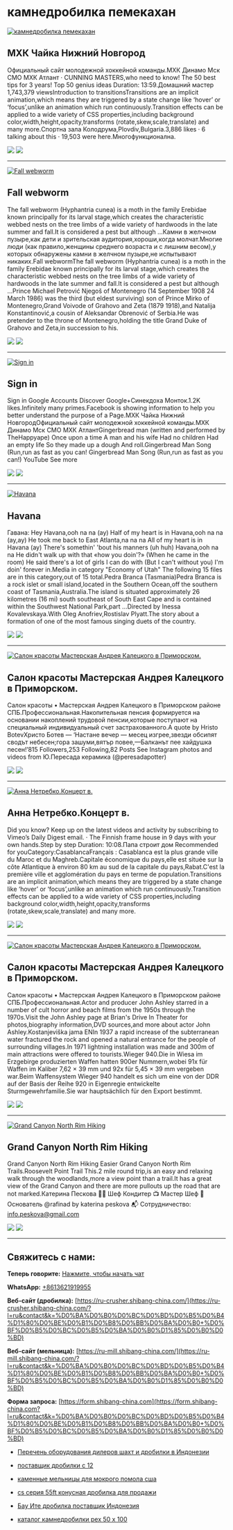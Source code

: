 # камнедробилка пемекахан

<a href="https://swt.shibang-china.com/?l=ru&img&k=%D0%BA%D0%B0%D0%BC%D0%BD%D0%B5%D0%B4%D1%80%D0%BE%D0%B1%D0%B8%D0%BB%D0%BA%D0%B0+%D0%BF%D0%B5%D0%BC%D0%B5%D0%BA%D0%B0%D1%85%D0%B0%D0%BD" target="_blank">![камнедробилка пемекахан](http://static.shibang-china.com/all-800x300/538.jpg)</a>

## МХК Чайка Нижний Новгород
Официальный сайт молодежной хоккейной команды.МХК Динамо Мск СМО МХК Атлант&nbsp;&#0183;&#32;CUNNING MASTERS,who need to know! The 50 best tips for 3 years! Top 50 genius ideas Duration: 13:59.Домашний мастер 1,743,379 viewsIntroduction to transitionsTransitions are an implicit animation,which means they are triggered by a state change like ‘hover’ or ‘focus’,unlike an animation which run continuously.Transition effects can be applied to a wide variety of CSS properties,including background color,width,height,opacity,transforms (rotate,skew,scale,translate) and many more.Спортна зала Колодрума,Plovdiv,Bulgaria.3,886 likes &#183; 6 talking about this &#183; 19,503 were here.Многофункционална.


<a href="https://whatsapp.shibangsoft.com/WhatsApp.php" target="_blank" title="WhatsApp">![](http://static.shibang-china.com/icon/whatsapp.png)</a> <a href="https://swt.shibang-china.com/?l=ru&icon&k=%D0%BA%D0%B0%D0%BC%D0%BD%D0%B5%D0%B4%D1%80%D0%BE%D0%B1%D0%B8%D0%BB%D0%BA%D0%B0+%D0%BF%D0%B5%D0%BC%D0%B5%D0%BA%D0%B0%D1%85%D0%B0%D0%BD" target="_blank">![](http://static.shibang-china.com/icon/chat-ru.png)</a>

---

<a href="https://swt.shibang-china.com/?l=ru&img&k=%D0%BA%D0%B0%D0%BC%D0%BD%D0%B5%D0%B4%D1%80%D0%BE%D0%B1%D0%B8%D0%BB%D0%BA%D0%B0+%D0%BF%D0%B5%D0%BC%D0%B5%D0%BA%D0%B0%D1%85%D0%B0%D0%BD" target="_blank">![Fall webworm](http://static.shibang-china.com/all-800x300/769.jpg)</a>

## Fall webworm
The fall webworm (Hyphantria cunea) is a moth in the family Erebidae known principally for its larval stage,which creates the characteristic webbed nests on the tree limbs of a wide variety of hardwoods in the late summer and fall.It is considered a pest but although …Камни в желчном пузыре,как дети и зрительская аудитория,хороши,когда молчат.Многие люди (как правило,женщины среднего возраста и с лишним весом),у которых обнаружены камни в желчном пузыре,не испытывают никаких.Fall webwormThe fall webworm (Hyphantria cunea) is a moth in the family Erebidae known principally for its larval stage,which creates the characteristic webbed nests on the tree limbs of a wide variety of hardwoods in the late summer and fall.It is considered a pest but although …Prince Michael Petrović Njegoš of Montenegro (14 September 1908 24 March 1986) was the third (but eldest surviving) son of Prince Mirko of Montenegro,Grand Voivode of Grahovo and Zeta (1879 1918),and Natalija Konstantinović,a cousin of Aleksandar Obrenović of Serbia.He was pretender to the throne of Montenegro,holding the title Grand Duke of Grahovo and Zeta,in succession to his.


<a href="https://whatsapp.shibangsoft.com/WhatsApp.php" target="_blank" title="WhatsApp">![](http://static.shibang-china.com/icon/whatsapp.png)</a> <a href="https://swt.shibang-china.com/?l=ru&icon&k=%D0%BA%D0%B0%D0%BC%D0%BD%D0%B5%D0%B4%D1%80%D0%BE%D0%B1%D0%B8%D0%BB%D0%BA%D0%B0+%D0%BF%D0%B5%D0%BC%D0%B5%D0%BA%D0%B0%D1%85%D0%B0%D0%BD" target="_blank">![](http://static.shibang-china.com/icon/chat-ru.png)</a>

---

<a href="https://swt.shibang-china.com/?l=ru&img&k=%D0%BA%D0%B0%D0%BC%D0%BD%D0%B5%D0%B4%D1%80%D0%BE%D0%B1%D0%B8%D0%BB%D0%BA%D0%B0+%D0%BF%D0%B5%D0%BC%D0%B5%D0%BA%D0%B0%D1%85%D0%B0%D0%BD" target="_blank">![Sign in](http://static.shibang-china.com/all-800x300/605.jpg)</a>

## Sign in
Sign in Google Accounts Discover Google+Синекдоха Монток.1.2K likes.Infinitely many primes.Facebook is showing information to help you better understand the purpose of a Page.МХК Чайка Нижний НовгородОфициальный сайт молодежной хоккейной команды.МХК Динамо Мск СМО МХК АтлантGingerbread man (written and performed by TheHappyape) Once upon a time A man and his wife Had no children Had an empty life So they made up a dough And roll.Gingerbread Man Song (Run,run as fast as you can! Gingerbread Man Song (Run,run as fast as you can!) YouTube See more


<a href="https://whatsapp.shibangsoft.com/WhatsApp.php" target="_blank" title="WhatsApp">![](http://static.shibang-china.com/icon/whatsapp.png)</a> <a href="https://swt.shibang-china.com/?l=ru&icon&k=%D0%BA%D0%B0%D0%BC%D0%BD%D0%B5%D0%B4%D1%80%D0%BE%D0%B1%D0%B8%D0%BB%D0%BA%D0%B0+%D0%BF%D0%B5%D0%BC%D0%B5%D0%BA%D0%B0%D1%85%D0%B0%D0%BD" target="_blank">![](http://static.shibang-china.com/icon/chat-ru.png)</a>

---

<a href="https://swt.shibang-china.com/?l=ru&img&k=%D0%BA%D0%B0%D0%BC%D0%BD%D0%B5%D0%B4%D1%80%D0%BE%D0%B1%D0%B8%D0%BB%D0%BA%D0%B0+%D0%BF%D0%B5%D0%BC%D0%B5%D0%BA%D0%B0%D1%85%D0%B0%D0%BD" target="_blank">![Havana](http://static.shibang-china.com/all-800x300/437.jpg)</a>

## Havana
Гавана: Hey Havana,ooh na na (ay) Half of my heart is in Havana,ooh na na (ay,ay) He took me back to East Atlanta,na na na All of my heart is in Havana (ay) There's somethin' 'bout his manners (uh huh) Havana,ooh na na He didn't walk up with that &#171;how you doin'?&#187; (When he came in the room) He said there's a lot of girls I can do with (But I can't without you) I'm doin' forever in.Media in category &quot;Economy of Utah&quot; The following 15 files are in this category,out of 15 total.Pedra Branca (Tasmania)Pedra Branca is a rock islet or small island,located in the Southern Ocean,off the southern coast of Tasmania,Australia.The island is situated approximately 26 kilometres (16 mi) south southeast of South East Cape and is contained within the Southwest National Park,part …Directed by Inessa Kovalevskaya.With Oleg Anofriev,Rostislav Plyatt.The story about a formation of one of the most famous singing duets of the country.


<a href="https://whatsapp.shibangsoft.com/WhatsApp.php" target="_blank" title="WhatsApp">![](http://static.shibang-china.com/icon/whatsapp.png)</a> <a href="https://swt.shibang-china.com/?l=ru&icon&k=%D0%BA%D0%B0%D0%BC%D0%BD%D0%B5%D0%B4%D1%80%D0%BE%D0%B1%D0%B8%D0%BB%D0%BA%D0%B0+%D0%BF%D0%B5%D0%BC%D0%B5%D0%BA%D0%B0%D1%85%D0%B0%D0%BD" target="_blank">![](http://static.shibang-china.com/icon/chat-ru.png)</a>

---

<a href="https://swt.shibang-china.com/?l=ru&img&k=%D0%BA%D0%B0%D0%BC%D0%BD%D0%B5%D0%B4%D1%80%D0%BE%D0%B1%D0%B8%D0%BB%D0%BA%D0%B0+%D0%BF%D0%B5%D0%BC%D0%B5%D0%BA%D0%B0%D1%85%D0%B0%D0%BD" target="_blank">![Салон красоты Мастерская Андрея Калецкого в Приморском.](http://static.shibang-china.com/all-800x300/276.jpg)</a>

## Салон красоты Мастерская Андрея Калецкого в Приморском.
Салон красоты • Мастерская Андрея Калецкого в Приморском районе СПБ.Профессиональная.Накопительная пенсия формируется на основании накоплений трудовой пенсии,которые поступают на специальный индивидуальный счет застрахованного.A quote by Hristo BotevХристо Ботев — ‘Настане вечер — месец изгрее,звезди обсипят сводът небесен;гора зашуми,вятър повее,—Балканът пее хайдушка песен!’815 Followers,253 Following,82 Posts See Instagram photos and videos from Ю.Пересада керамика (@peresadapotter)


<a href="https://whatsapp.shibangsoft.com/WhatsApp.php" target="_blank" title="WhatsApp">![](http://static.shibang-china.com/icon/whatsapp.png)</a> <a href="https://swt.shibang-china.com/?l=ru&icon&k=%D0%BA%D0%B0%D0%BC%D0%BD%D0%B5%D0%B4%D1%80%D0%BE%D0%B1%D0%B8%D0%BB%D0%BA%D0%B0+%D0%BF%D0%B5%D0%BC%D0%B5%D0%BA%D0%B0%D1%85%D0%B0%D0%BD" target="_blank">![](http://static.shibang-china.com/icon/chat-ru.png)</a>

---

<a href="https://swt.shibang-china.com/?l=ru&img&k=%D0%BA%D0%B0%D0%BC%D0%BD%D0%B5%D0%B4%D1%80%D0%BE%D0%B1%D0%B8%D0%BB%D0%BA%D0%B0+%D0%BF%D0%B5%D0%BC%D0%B5%D0%BA%D0%B0%D1%85%D0%B0%D0%BD" target="_blank">![Анна Нетребко.Концерт в.](http://static.shibang-china.com/all-800x300/212.jpg)</a>

## Анна Нетребко.Концерт в.
Did you know? Keep up on the latest videos and activity by subscribing to Vimeo’s Daily Digest email.&nbsp;&#0183;&#32;The Finnish frame house in 9 days with your own hands.Step by step Duration: 10:08.Папа строит дом Recommended for youCategory:CasablancaFran&#231;ais : Casablanca est la plus grande ville du Maroc et du Maghreb.Capitale &#233;conomique du pays,elle est situ&#233;e sur la c&#244;te Atlantique &#224; environ 80 km au sud de la capitale du pays,Rabat.C'est la premi&#232;re ville et agglom&#233;ration du pays en terme de population.Transitions are an implicit animation,which means they are triggered by a state change like ‘hover’ or ‘focus’,unlike an animation which run continuously.Transition effects can be applied to a wide variety of CSS properties,including background color,width,height,opacity,transforms (rotate,skew,scale,translate) and many more.


<a href="https://whatsapp.shibangsoft.com/WhatsApp.php" target="_blank" title="WhatsApp">![](http://static.shibang-china.com/icon/whatsapp.png)</a> <a href="https://swt.shibang-china.com/?l=ru&icon&k=%D0%BA%D0%B0%D0%BC%D0%BD%D0%B5%D0%B4%D1%80%D0%BE%D0%B1%D0%B8%D0%BB%D0%BA%D0%B0+%D0%BF%D0%B5%D0%BC%D0%B5%D0%BA%D0%B0%D1%85%D0%B0%D0%BD" target="_blank">![](http://static.shibang-china.com/icon/chat-ru.png)</a>

---

<a href="https://swt.shibang-china.com/?l=ru&img&k=%D0%BA%D0%B0%D0%BC%D0%BD%D0%B5%D0%B4%D1%80%D0%BE%D0%B1%D0%B8%D0%BB%D0%BA%D0%B0+%D0%BF%D0%B5%D0%BC%D0%B5%D0%BA%D0%B0%D1%85%D0%B0%D0%BD" target="_blank">![Салон красоты Мастерская Андрея Калецкого в Приморском.](http://static.shibang-china.com/all-800x300/581.jpg)</a>

## Салон красоты Мастерская Андрея Калецкого в Приморском.
Салон красоты • Мастерская Андрея Калецкого в Приморском районе СПБ.Профессиональная.Actor and producer John Ashley starred in a number of cult horror and beach films from the 1950s through the 1970s.Visit the John Ashley page at Brian's Drive In Theater for photos,biography information,DVD sources,and more about actor John Ashley.Kostanjeviška jama ENIn 1937 a rapid increase of the subterranean water fractured the rock and opened a natural entrance for the people of surrounding villages.In 1971 lightning installation was made and 300m of main attractions were offered to tourists.Wieger 940.Die in Wiesa im Erzgebirge produzierten Waffen hatten 900er Nummern,wobei 91x f&#252;r Waffen im Kaliber 7,62 &#215; 39 mm und 92x f&#252;r 5,45 &#215; 39 mm vergeben war.Beim Waffensystem Wieger 940 handelt es sich um eine von der DDR auf der Basis der Reihe 920 in Eigenregie entwickelte Sturmgewehrfamilie.Sie war haupts&#228;chlich f&#252;r den Export bestimmt.


<a href="https://whatsapp.shibangsoft.com/WhatsApp.php" target="_blank" title="WhatsApp">![](http://static.shibang-china.com/icon/whatsapp.png)</a> <a href="https://swt.shibang-china.com/?l=ru&icon&k=%D0%BA%D0%B0%D0%BC%D0%BD%D0%B5%D0%B4%D1%80%D0%BE%D0%B1%D0%B8%D0%BB%D0%BA%D0%B0+%D0%BF%D0%B5%D0%BC%D0%B5%D0%BA%D0%B0%D1%85%D0%B0%D0%BD" target="_blank">![](http://static.shibang-china.com/icon/chat-ru.png)</a>

---

<a href="https://swt.shibang-china.com/?l=ru&img&k=%D0%BA%D0%B0%D0%BC%D0%BD%D0%B5%D0%B4%D1%80%D0%BE%D0%B1%D0%B8%D0%BB%D0%BA%D0%B0+%D0%BF%D0%B5%D0%BC%D0%B5%D0%BA%D0%B0%D1%85%D0%B0%D0%BD" target="_blank">![Grand Canyon North Rim Hiking](http://static.shibang-china.com/all-800x300/1363.jpg)</a>

## Grand Canyon North Rim Hiking
Grand Canyon North Rim Hiking Easier Grand Canyon North Rim Trails.Roosevelt Point Trail This.2 mile round trip,is an easy and relaxing walk through the woodlands,more a view point than a trail.It has a great view of the Grand Canyon and there are more pullouts up the road that are not marked.Катерина Пескова 👩‍🍳 Шеф Кондитер 📺 Мастер Шеф 🎂 Основатель @rafinad by katerina peskova 📬 Сотрудничество: info.peskova@gmail.com

<a href="https://whatsapp.shibangsoft.com/WhatsApp.php" target="_blank" title="WhatsApp">![](http://static.shibang-china.com/icon/whatsapp.png)</a> <a href="https://swt.shibang-china.com/?l=ru&icon&k=%D0%BA%D0%B0%D0%BC%D0%BD%D0%B5%D0%B4%D1%80%D0%BE%D0%B1%D0%B8%D0%BB%D0%BA%D0%B0+%D0%BF%D0%B5%D0%BC%D0%B5%D0%BA%D0%B0%D1%85%D0%B0%D0%BD" target="_blank">![](http://static.shibang-china.com/icon/chat-ru.png)</a>

---
## Свяжитесь с нами:

**Теперь говорите:** [Нажмите, чтобы начать чат](https://swt.shibang-china.com?l=ru&contact&k=%D0%BA%D0%B0%D0%BC%D0%BD%D0%B5%D0%B4%D1%80%D0%BE%D0%B1%D0%B8%D0%BB%D0%BA%D0%B0+%D0%BF%D0%B5%D0%BC%D0%B5%D0%BA%D0%B0%D1%85%D0%B0%D0%BD)

**WhatsApp:**  [+8613621919955](https://whatsapp.shibangsoft.com/WhatsApp.php)

**Веб-сайт (дробилка):** [https://ru-crusher.shibang-china.com/](https://ru-crusher.shibang-china.com/?l=ru&contact&k=%D0%BA%D0%B0%D0%BC%D0%BD%D0%B5%D0%B4%D1%80%D0%BE%D0%B1%D0%B8%D0%BB%D0%BA%D0%B0+%D0%BF%D0%B5%D0%BC%D0%B5%D0%BA%D0%B0%D1%85%D0%B0%D0%BD)

**Веб-сайт (мельница):** [https://ru-mill.shibang-china.com/](https://ru-mill.shibang-china.com/?l=ru&contact&k=%D0%BA%D0%B0%D0%BC%D0%BD%D0%B5%D0%B4%D1%80%D0%BE%D0%B1%D0%B8%D0%BB%D0%BA%D0%B0+%D0%BF%D0%B5%D0%BC%D0%B5%D0%BA%D0%B0%D1%85%D0%B0%D0%BD)

**Форма запроса:** [https://form.shibang-china.com](https://form.shibang-china.com?l=ru&contact&k=%D0%BA%D0%B0%D0%BC%D0%BD%D0%B5%D0%B4%D1%80%D0%BE%D0%B1%D0%B8%D0%BB%D0%BA%D0%B0+%D0%BF%D0%B5%D0%BC%D0%B5%D0%BA%D0%B0%D1%85%D0%B0%D0%BD)

* [Перечень оборудования дилеров шахт и дробилки в Индонезии](../134/%D0%9F%D0%B5%D1%80%D0%B5%D1%87%D0%B5%D0%BD%D1%8C%20%D0%BE%D0%B1%D0%BE%D1%80%D1%83%D0%B4%D0%BE%D0%B2%D0%B0%D0%BD%D0%B8%D1%8F%20%D0%B4%D0%B8%D0%BB%D0%B5%D1%80%D0%BE%D0%B2%20%D1%88%D0%B0%D1%85%D1%82%20%D0%B8%20%D0%B4%D1%80%D0%BE%D0%B1%D0%B8%D0%BB%D0%BA%D0%B8%20%D0%B2%20%D0%98%D0%BD%D0%B4%D0%BE%D0%BD%D0%B5%D0%B7%D0%B8%D0%B8.md)

* [поставщик дробилки c 12](../132/%D0%BF%D0%BE%D1%81%D1%82%D0%B0%D0%B2%D1%89%D0%B8%D0%BA%20%D0%B4%D1%80%D0%BE%D0%B1%D0%B8%D0%BB%D0%BA%D0%B8%20c%2012.md)

* [каменные мельницы для мокрого помола сша](../131/%D0%BA%D0%B0%D0%BC%D0%B5%D0%BD%D0%BD%D1%8B%D0%B5%20%D0%BC%D0%B5%D0%BB%D1%8C%D0%BD%D0%B8%D1%86%D1%8B%20%D0%B4%D0%BB%D1%8F%20%D0%BC%D0%BE%D0%BA%D1%80%D0%BE%D0%B3%D0%BE%20%D0%BF%D0%BE%D0%BC%D0%BE%D0%BB%D0%B0%20%D1%81%D1%88%D0%B0.md)

* [cs серия 55ft конусная дробилка для продажи](../133/cs%20%D1%81%D0%B5%D1%80%D0%B8%D1%8F%2055ft%20%D0%BA%D0%BE%D0%BD%D1%83%D1%81%D0%BD%D0%B0%D1%8F%20%D0%B4%D1%80%D0%BE%D0%B1%D0%B8%D0%BB%D0%BA%D0%B0%20%D0%B4%D0%BB%D1%8F%20%D0%BF%D1%80%D0%BE%D0%B4%D0%B0%D0%B6%D0%B8.md)

* [Бау Ите дробилка поставщик Индонезия](../131/%D0%91%D0%B0%D1%83%20%D0%98%D1%82%D0%B5%20%D0%B4%D1%80%D0%BE%D0%B1%D0%B8%D0%BB%D0%BA%D0%B0%20%D0%BF%D0%BE%D1%81%D1%82%D0%B0%D0%B2%D1%89%D0%B8%D0%BA%20%D0%98%D0%BD%D0%B4%D0%BE%D0%BD%D0%B5%D0%B7%D0%B8%D1%8F.md)

* [каталог камнедробилки pex 50 x 100](../135/%D0%BA%D0%B0%D1%82%D0%B0%D0%BB%D0%BE%D0%B3%20%D0%BA%D0%B0%D0%BC%D0%BD%D0%B5%D0%B4%D1%80%D0%BE%D0%B1%D0%B8%D0%BB%D0%BA%D0%B8%20pex%2050%20x%20100.md)